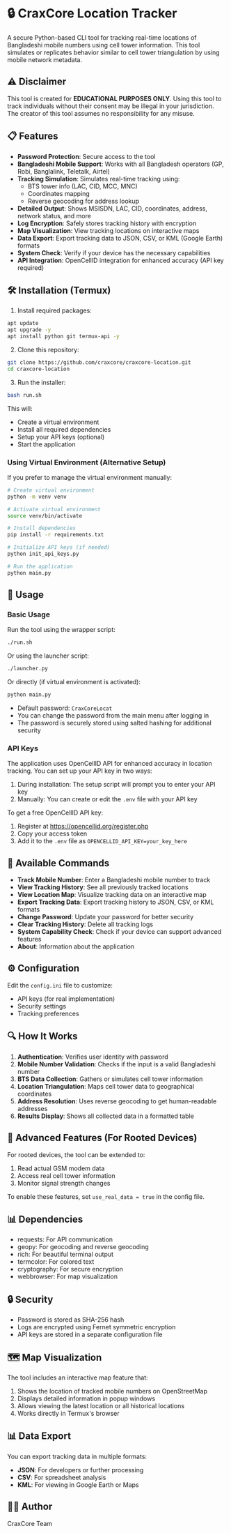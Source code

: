 # 🔒 CraxCore Location Tracker

A secure Python-based CLI tool for tracking real-time locations of Bangladeshi mobile numbers using cell tower information. This tool simulates or replicates behavior similar to cell tower triangulation by using mobile network metadata.

## ⚠️ Disclaimer

This tool is created for **EDUCATIONAL PURPOSES ONLY**. Using this tool to track individuals without their consent may be illegal in your jurisdiction. The creator of this tool assumes no responsibility for any misuse.

## 📋 Features

-   **Password Protection**: Secure access to the tool
-   **Bangladeshi Mobile Support**: Works with all Bangladesh operators (GP, Robi, Banglalink, Teletalk, Airtel)
-   **Tracking Simulation**: Simulates real-time tracking using:
    -   BTS tower info (LAC, CID, MCC, MNC)
    -   Coordinates mapping
    -   Reverse geocoding for address lookup
-   **Detailed Output**: Shows MSISDN, LAC, CID, coordinates, address, network status, and more
-   **Log Encryption**: Safely stores tracking history with encryption
-   **Map Visualization**: View tracking locations on interactive maps
-   **Data Export**: Export tracking data to JSON, CSV, or KML (Google Earth) formats
-   **System Check**: Verify if your device has the necessary capabilities
-   **API Integration**: OpenCellID integration for enhanced accuracy (API key required)

## 🛠️ Installation (Termux)

1. Install required packages:

```bash
apt update
apt upgrade -y
apt install python git termux-api -y
```

2. Clone this repository:

```bash
git clone https://github.com/craxcore/craxcore-location.git
cd craxcore-location
```

3. Run the installer:

```bash
bash run.sh
```

This will:

-   Create a virtual environment
-   Install all required dependencies
-   Setup your API keys (optional)
-   Start the application

### Using Virtual Environment (Alternative Setup)

If you prefer to manage the virtual environment manually:

```bash
# Create virtual environment
python -m venv venv

# Activate virtual environment
source venv/bin/activate

# Install dependencies
pip install -r requirements.txt

# Initialize API keys (if needed)
python init_api_keys.py

# Run the application
python main.py
```

## 🚀 Usage

### Basic Usage

Run the tool using the wrapper script:

```bash
./run.sh
```

Or using the launcher script:

```bash
./launcher.py
```

Or directly (if virtual environment is activated):

```bash
python main.py
```

-   Default password: `CraxCoreLocat`
-   You can change the password from the main menu after logging in
-   The password is securely stored using salted hashing for additional security

### API Keys

The application uses OpenCellID API for enhanced accuracy in location tracking. You can set up your API key in two ways:

1. During installation: The setup script will prompt you to enter your API key
2. Manually: You can create or edit the `.env` file with your API key

To get a free OpenCellID API key:

1. Register at https://opencellid.org/register.php
2. Copy your access token
3. Add it to the `.env` file as `OPENCELLID_API_KEY=your_key_here`

## 📍 Available Commands

-   **Track Mobile Number**: Enter a Bangladeshi mobile number to track
-   **View Tracking History**: See all previously tracked locations
-   **View Location Map**: Visualize tracking data on an interactive map
-   **Export Tracking Data**: Export tracking history to JSON, CSV, or KML formats
-   **Change Password**: Update your password for better security
-   **Clear Tracking History**: Delete all tracking logs
-   **System Capability Check**: Check if your device can support advanced features
-   **About**: Information about the application

## ⚙️ Configuration

Edit the `config.ini` file to customize:

-   API keys (for real implementation)
-   Security settings
-   Tracking preferences

## 🔍 How It Works

1. **Authentication**: Verifies user identity with password
2. **Mobile Number Validation**: Checks if the input is a valid Bangladeshi number
3. **BTS Data Collection**: Gathers or simulates cell tower information
4. **Location Triangulation**: Maps cell tower data to geographical coordinates
5. **Address Resolution**: Uses reverse geocoding to get human-readable addresses
6. **Results Display**: Shows all collected data in a formatted table

## 🚨 Advanced Features (For Rooted Devices)

For rooted devices, the tool can be extended to:

1. Read actual GSM modem data
2. Access real cell tower information
3. Monitor signal strength changes

To enable these features, set `use_real_data = true` in the config file.

## 📊 Dependencies

-   requests: For API communication
-   geopy: For geocoding and reverse geocoding
-   rich: For beautiful terminal output
-   termcolor: For colored text
-   cryptography: For secure encryption
-   webbrowser: For map visualization

## 🔒 Security

-   Password is stored as SHA-256 hash
-   Logs are encrypted using Fernet symmetric encryption
-   API keys are stored in a separate configuration file

## 🗺️ Map Visualization

The tool includes an interactive map feature that:

1. Shows the location of tracked mobile numbers on OpenStreetMap
2. Displays detailed information in popup windows
3. Allows viewing the latest location or all historical locations
4. Works directly in Termux's browser

## 📊 Data Export

You can export tracking data in multiple formats:

-   **JSON**: For developers or further processing
-   **CSV**: For spreadsheet analysis
-   **KML**: For viewing in Google Earth or Maps

## 👨‍💻 Author

CraxCore Team
